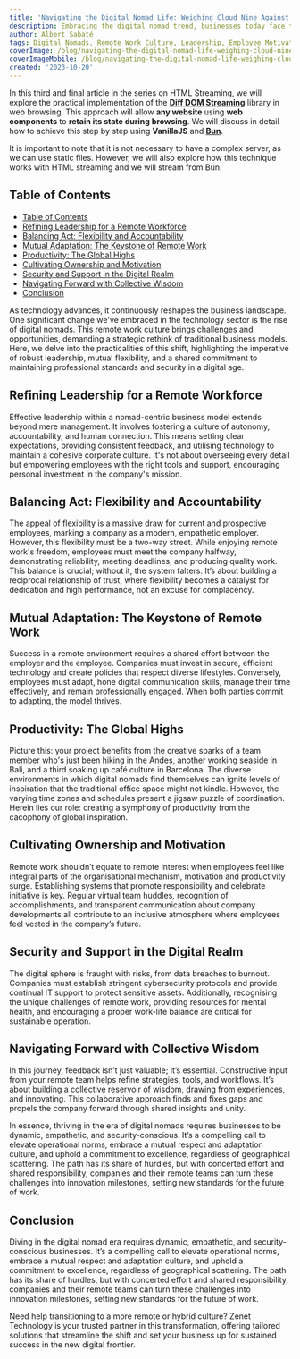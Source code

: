 ```yaml
---
title: 'Navigating the Digital Nomad Life: Weighing Cloud Nine Against Stormy Skies'
description: Embracing the digital nomad trend, businesses today face the intricate task of blending remote work culture into their operational fabric. This shift demands reimagined leadership, enhanced cybersecurity, and a mutual pledge for flexibility and accountability between employers and employees. As companies navigate this terrain, the journey toward a hybrid work environment unfolds, marked by collective wisdom and innovation. Would you be ready to make the transition smoother? Zenet Technology is your go-to partner for seamlessly shifting to this new frontier.
author: Albert Sabaté
tags: Digital Nomads, Remote Work Culture, Leadership, Employee Motivation, Cybersecurity, Collective Wisdom, Innovation, Hybrid Work Environment
coverImage: /blog/navigating-the-digital-nomad-life-weighing-cloud-nine-against-stormy-skies/nomad-live.webp
coverImageMobile: /blog/navigating-the-digital-nomad-life-weighing-cloud-nine-against-stormy-skies/nomad-live.webp
created: '2023-10-20'
---
```


In this third and final article in the series on HTML Streaming, we will explore the practical implementation of the [**Diff DOM Streaming**](https://github.com/aralroca/diff-dom-streaming) library in web browsing. This approach will allow **any website** using **web components** to **retain its state during browsing**. We will discuss in detail how to achieve this step by step using **VanillaJS** and [**Bun**](https://bun.sh/).

It is important to note that it is not necessary to have a complex server, as we can use static files. However, we will also explore how this technique works with HTML streaming and we will stream from Bun.

## Table of Contents

- [Table of Contents](#table-of-contents)
- [Refining Leadership for a Remote Workforce](#refining-leadership-for-a-remote-workforce)
- [Balancing Act: Flexibility and Accountability](#balancing-act-flexibility-and-accountability)
- [Mutual Adaptation: The Keystone of Remote Work](#mutual-adaptation-the-keystone-of-remote-work)
- [Productivity: The Global Highs](#productivity-the-global-highs)
- [Cultivating Ownership and Motivation](#cultivating-ownership-and-motivation)
- [Security and Support in the Digital Realm](#security-and-support-in-the-digital-realm)
- [Navigating Forward with Collective Wisdom](#navigating-forward-with-collective-wisdom)
- [Conclusion](#conclusion)


As technology advances, it continuously reshapes the business landscape. One significant change we've embraced in the technology sector is the rise of digital nomads. This remote work culture brings challenges and opportunities, demanding a strategic rethink of traditional business models. Here, we delve into the practicalities of this shift, highlighting the imperative of robust leadership, mutual flexibility, and a shared commitment to maintaining professional standards and security in a digital age.

## Refining Leadership for a Remote Workforce

Effective leadership within a nomad-centric business model extends beyond mere management. It involves fostering a culture of autonomy, accountability, and human connection. This means setting clear expectations, providing consistent feedback, and utilising technology to maintain a cohesive corporate culture. It's not about overseeing every detail but empowering employees with the right tools and support, encouraging personal investment in the company's mission.

## Balancing Act: Flexibility and Accountability

The appeal of flexibility is a massive draw for current and prospective employees, marking a company as a modern, empathetic employer. However, this flexibility must be a two-way street. While enjoying remote work's freedom, employees must meet the company halfway, demonstrating reliability, meeting deadlines, and producing quality work. This balance is crucial; without it, the system falters. It’s about building a reciprocal relationship of trust, where flexibility becomes a catalyst for dedication and high performance, not an excuse for complacency.

## Mutual Adaptation: The Keystone of Remote Work

Success in a remote environment requires a shared effort between the employer and the employee. Companies must invest in secure, efficient technology and create policies that respect diverse lifestyles. Conversely, employees must adapt, hone digital communication skills, manage their time effectively, and remain professionally engaged. When both parties commit to adapting, the model thrives.

## Productivity: The Global Highs

Picture this: your project benefits from the creative sparks of a team member who's just been hiking in the Andes, another working seaside in Bali, and a third soaking up café culture in Barcelona. The diverse environments in which digital nomads find themselves can ignite levels of inspiration that the traditional office space might not kindle. However, the varying time zones and schedules present a jigsaw puzzle of coordination. Herein lies our role: creating a symphony of productivity from the cacophony of global inspiration.

## Cultivating Ownership and Motivation

Remote work shouldn’t equate to remote interest when employees feel like integral parts of the organisational mechanism, motivation and productivity surge. Establishing systems that promote responsibility and celebrate initiative is key. Regular virtual team huddles, recognition of accomplishments, and transparent communication about company developments all contribute to an inclusive atmosphere where employees feel vested in the company’s future.

## Security and Support in the Digital Realm

The digital sphere is fraught with risks, from data breaches to burnout. Companies must establish stringent cybersecurity protocols and provide continual IT support to protect sensitive assets. Additionally, recognising the unique challenges of remote work, providing resources for mental health, and encouraging a proper work-life balance are critical for sustainable operation.

## Navigating Forward with Collective Wisdom

In this journey, feedback isn’t just valuable; it’s essential. Constructive input from your remote team helps refine strategies, tools, and workflows. It’s about building a collective reservoir of wisdom, drawing from experiences, and innovating. This collaborative approach finds and fixes gaps and propels the company forward through shared insights and unity.

In essence, thriving in the era of digital nomads requires businesses to be dynamic, empathetic, and security-conscious. It’s a compelling call to elevate operational norms, embrace a mutual respect and adaptation culture, and uphold a commitment to excellence, regardless of geographical scattering. The path has its share of hurdles, but with concerted effort and shared responsibility, companies and their remote teams can turn these challenges into innovation milestones, setting new standards for the future of work.

## Conclusion

Diving in the digital nomad era requires dynamic, empathetic, and security-conscious businesses. It’s a compelling call to elevate operational norms, embrace a mutual respect and adaptation culture, and uphold a commitment to excellence, regardless of geographical scattering. The path has its share of hurdles, but with concerted effort and shared responsibility, companies and their remote teams can turn these challenges into innovation milestones, setting new standards for the future of work.

Need help transitioning to a more remote or hybrid culture? Zenet Technology is your trusted partner in this transformation, offering tailored solutions that streamline the shift and set your business up for sustained success in the new digital frontier.
